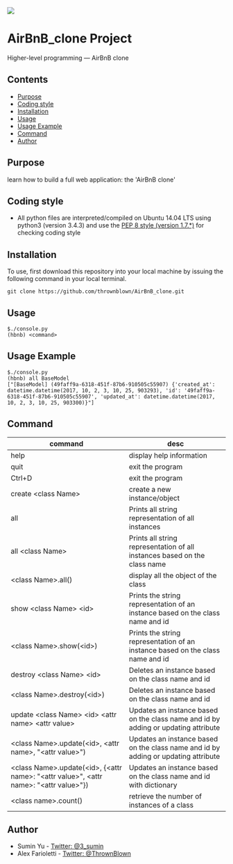 <img src="https://www.holbertonschool.com/holberton-logo-twitter-card.png">

# AirBnB_clone Project
Higher-level programming ― AirBnB clone

## Contents
* [Purpose](https://github.com/sumin3/AirBnB_clone#Purpose)
* [Coding style](https://github.com/sumin3/AirBnB_clone#Coding-style)
* [Installation](https://github.com/sumin3/AirBnB_clone#installation)
* [Usage](https://github.com/sumin3/AirBnB_clone#usage)
* [Usage Example](https://github.com/sumin3/AirBnB_clone#Usage-Example)
* [Command](https://github.com/sumin3/AirBnB_clone#Command)
* [Author](https://github.com/sumin3/AirBnB_clone#author)
## Purpose
learn how to build a full web application: the 'AirBnB clone'

## Coding style
- All python files are interpreted/compiled on Ubuntu 14.04 LTS using python3 (version 3.4.3) and use the [PEP 8 style (version 1.7.*)](https://github.com/PyCQA/pycodestyle) for checking coding style

## Installation
To use, first download this repository into your local machine by issuing the following command in your local terminal. 
```
git clone https://github.com/thrownblown/AirBnB_clone.git
```
## Usage 
```
$./console.py 
(hbnb) <command>
```
## Usage Example
```
$./console.py 
(hbnb) all BaseModel
["[BaseModel] (49faff9a-6318-451f-87b6-910505c55907) {'created_at': datetime.datetime(2017, 10, 2, 3, 10, 25, 903293), 'id': '49faff9a-6318-451f-87b6-910505c55907', 'updated_at': datetime.datetime(2017, 10, 2, 3, 10, 25, 903300)}"]
```

## Command
command | desc
--- | ---
help | display help information
quit | exit the program
Ctrl+D | exit the program
create \<class Name\> | create a new instance/object
all | Prints all string representation of all instances
all \<class Name\> | Prints all string representation of all instances based on the class name
\<class Name\>.all() | display all the object of the class
show \<class Name\> \<id\> | Prints the string representation of an instance based on the class name and id
\<class Name\>.show(\<id\>) | Prints the string representation of an instance based on the class name and id
destroy \<class Name\> \<id\> | Deletes an instance based on the class name and id
\<class Name\>.destroy(\<id\>) | Deletes an instance based on the class name and id
update \<class Name\> \<id\> \<attr name\> \<attr value\> | Updates an instance based on the class name and id by adding or updating attribute
\<class Name\>.update(\<id\>, \<attr name\>, "\<attr value\>") | Updates an instance based on the class name and id by adding or updating attribute
\<class Name\>.update(\<id\>, {\<attr name\>: "\<attr value\>", \<attr name\>: "\<attr value\>"}) | Updates an instance based on the class name and id with dictionary
\<class name\>.count() | retrieve the number of instances of a class

## Author
- Sumin Yu - [Twitter: @3_sumin](https://twitter.com/3_sumin)
- Alex Farioletti - [Twitter: @ThrownBlown](https://twitter.com/ThrownBlown)